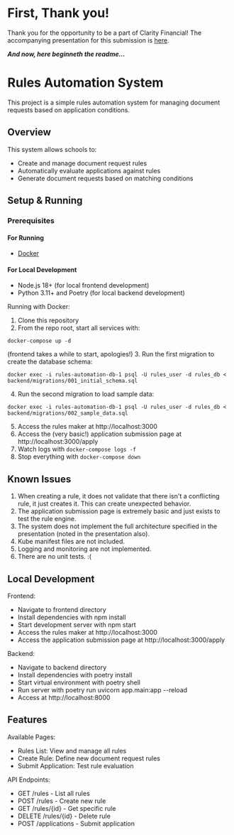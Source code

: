 # First, Thank you!
Thank you for the opportunity to be a part of Clarity Financial!  The accompanying presentation for this submission is [here](https://docs.google.com/presentation/d/19xOeXDpxPrlkXCfAEZkP9zr1EjsgKibXvrQOfHBeiZM/edit?usp=sharing).

**_And now, here beginneth the readme..._**

# Rules Automation System

This project is a simple rules automation system for managing document requests based on application conditions.

## Overview

This system allows schools to:
- Create and manage document request rules
- Automatically evaluate applications against rules
- Generate document requests based on matching conditions

## Setup & Running

### Prerequisites 
#### For Running
- [Docker](https://docs.docker.com/get-docker/)
#### For Local Development
- Node.js 18+ (for local frontend development)
- Python 3.11+ and Poetry (for local backend development)

Running with Docker:
1. Clone this repository
2. From the repo root, start all services with: 
```shell
docker-compose up -d
``` 
(frontend takes a while to start, apologies!)
3. Run the first migration to create the database schema:    
```shell
docker exec -i rules-automation-db-1 psql -U rules_user -d rules_db < backend/migrations/001_initial_schema.sql
  ```
4. Run the second migration to load sample data:    
```shell
docker exec -i rules-automation-db-1 psql -U rules_user -d rules_db < backend/migrations/002_sample_data.sql
```
5. Access the rules maker at http://localhost:3000
6. Access the (very basic!) application submission page at http://localhost:3000/apply
7. Watch logs with `docker-compose logs -f`
8. Stop everything with `docker-compose down`

## Known Issues
1. When creating a rule, it does not validate that there isn't a conflicting rule, it just creates it.  This can create unexpected behavior.
2. The application submission page is extremely basic and just exists to test the rule engine.
3. The system does not implement the full architecture specified in the presentation (noted in the presentation also). 
4. Kube manifest files are not included.
5. Logging and monitoring are not implemented.
6. There are no unit tests. :( 

## Local Development
Frontend:
- Navigate to frontend directory
- Install dependencies with npm install
- Start development server with npm start
- Access the rules maker at http://localhost:3000
- Access the application submission page at http://localhost:3000/apply

Backend:
- Navigate to backend directory
- Install dependencies with poetry install
- Start virtual environment with poetry shell
- Run server with poetry run uvicorn app.main:app --reload
- Access at http://localhost:8000

## Features

Available Pages:
- Rules List: View and manage all rules
- Create Rule: Define new document request rules
- Submit Application: Test rule evaluation

API Endpoints:
- GET /rules - List all rules
- POST /rules - Create new rule
- GET /rules/{id} - Get specific rule
- DELETE /rules/{id} - Delete rule
- POST /applications - Submit application
